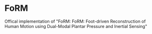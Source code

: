 # FoRM
Offical implementation of "FoRM: FoRM: Foot-driven Reconstruction of Human Motion using Dual-Modal Plantar Pressure and Inertial Sensing"
